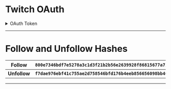 # Twitch OAuth

<details>

<summary>OAuth Token</summary>
  
  <img src="https://i.darkvypr.com/noidontthinkso.gif" width="100" height="100" />

</details>
  
---
  
# Follow and Unfollow Hashes

| Follow        | `800e7346bdf7e5278a3c1d3f21b2b56e2639928f86815677a7126b093b2fdd08`
| ------------- |:-------------
| <b>Unfollow</b>      | <b>`f7dae976ebf41c755ae2d758546bfd176b4eeb856656098bb40e0a672ca0d880`</b>

---
